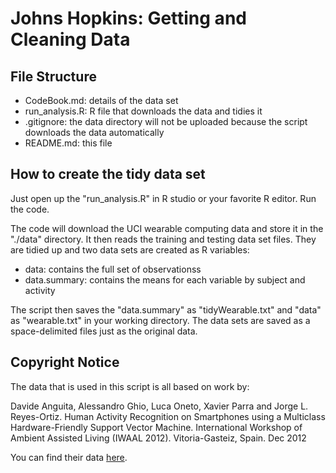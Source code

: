# Johns Hopkins: Getting and Cleaning Data

## File Structure 
* CodeBook.md: details of the data set 
* run\_analysis.R: R file that downloads the data and tidies it 
* .gitignore: the data directory will not be uploaded because the script
              downloads the data automatically  
* README.md: this file 

## How to create the tidy data set 
Just open up the "run\_analysis.R" in R studio or your favorite 
R editor. Run the code. 

The code will download the UCI wearable computing data and store it 
in the "./data" directory. It then reads the training and testing 
data set files. They are tidied up and two data sets are created 
as R variables: 

* data: contains the full set of observationss
* data.summary: contains the means for each variable by subject and activity

The script then saves the "data.summary" as "tidyWearable.txt" and
"data" as "wearable.txt" in your working directory. The data sets are saved
as a space-delimited files just as the original data. 

## Copyright Notice 
The data that is used in this script is all based on work by:

Davide Anguita, Alessandro Ghio, Luca Oneto, Xavier Parra and Jorge L. Reyes-Ortiz. Human Activity Recognition on Smartphones using a Multiclass Hardware-Friendly Support Vector Machine. International Workshop of Ambient Assisted Living (IWAAL 2012). Vitoria-Gasteiz, Spain. Dec 2012

You can find their data [here](http://archive.ics.uci.edu/ml/datasets/Human+Activity+Recognition+Using+Smartphones). 
